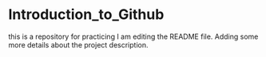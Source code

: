 # Introduction_to_Github
this is a repository for practicing
I am editing the README file. Adding some more details about the project description.
